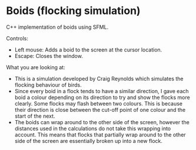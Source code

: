 # Boids (flocking simulation)
C++ implementation of boids using SFML.

Controls:
 * Left mouse: Adds a boid to the screen at the cursor location.
 * Escape: Closes the window.

What you are looking at:
 * This is a simulation developed by Craig Reynolds which simulates the flocking behaviour of birds.
 * Since every boid in a flock tends to have a similar direction, I gave each boid a colour depending on its direction to try and show the flocks more clearly. Some flocks may flash between two colours. This is because their direction is close between the cut-off point of one colour and the start of the next.
 * The boids can wrap around to the other side of the screen, however the distances used in the calculations do not take this wrapping into account. This means that flocks that partially wrap around to the other side of the screen are essentially broken up into a new flock.
